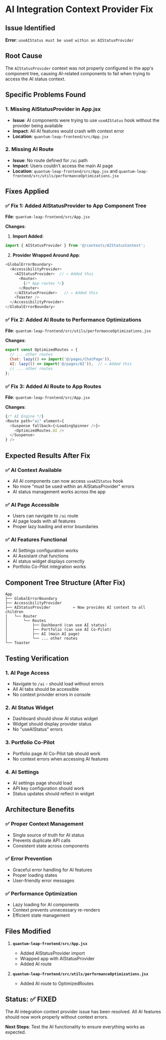# AI Integration Context Provider Fix

## Issue Identified
**Error**: `useAIStatus must be used within an AIStatusProvider`

## Root Cause
The `AIStatusProvider` context was not properly configured in the app's component tree, causing AI-related components to fail when trying to access the AI status context.

## Specific Problems Found

### 1. Missing AIStatusProvider in App.jsx
- **Issue**: AI components were trying to use `useAIStatus` hook without the provider being available
- **Impact**: All AI features would crash with context error
- **Location**: `quantum-leap-frontend/src/App.jsx`

### 2. Missing AI Route
- **Issue**: No route defined for `/ai` path
- **Impact**: Users couldn't access the main AI page
- **Location**: `quantum-leap-frontend/src/App.jsx` and `quantum-leap-frontend/src/utils/performanceOptimizations.jsx`

## Fixes Applied

### ✅ Fix 1: Added AIStatusProvider to App Component Tree

**File**: `quantum-leap-frontend/src/App.jsx`

**Changes**:
1. **Import Added**:
```javascript
import { AIStatusProvider } from '@/contexts/AIStatusContext';
```

2. **Provider Wrapped Around App**:
```javascript
<GlobalErrorBoundary>
  <AccessibilityProvider>
    <AIStatusProvider>  // ← Added this
      <Router>
        {/* App routes */}
      </Router>
    </AIStatusProvider>   // ← Added this
    <Toaster />
  </AccessibilityProvider>
</GlobalErrorBoundary>
```

### ✅ Fix 2: Added AI Route to Performance Optimizations

**File**: `quantum-leap-frontend/src/utils/performanceOptimizations.jsx`

**Changes**:
```javascript
export const OptimizedRoutes = {
  // ... other routes
  Chat: lazy(() => import('@/pages/ChatPage')),
  AI: lazy(() => import('@/pages/AI')),  // ← Added this
  // ... other routes
};
```

### ✅ Fix 3: Added AI Route to App Routes

**File**: `quantum-leap-frontend/src/App.jsx`

**Changes**:
```javascript
{/* AI Engine */}
<Route path="ai" element={
  <Suspense fallback={<LoadingSpinner />}>
    <OptimizedRoutes.AI />
  </Suspense>
} />
```

## Expected Results After Fix

### ✅ AI Context Available
- All AI components can now access `useAIStatus` hook
- No more "must be used within an AIStatusProvider" errors
- AI status management works across the app

### ✅ AI Page Accessible
- Users can navigate to `/ai` route
- AI page loads with all features
- Proper lazy loading and error boundaries

### ✅ AI Features Functional
- AI Settings configuration works
- AI Assistant chat functions
- AI status widget displays correctly
- Portfolio Co-Pilot integration works

## Component Tree Structure (After Fix)

```
App
├── GlobalErrorBoundary
├── AccessibilityProvider
├── AIStatusProvider          ← Now provides AI context to all children
│   └── Router
│       └── Routes
│           ├── Dashboard (can use AI status)
│           ├── Portfolio (can use AI Co-Pilot)
│           ├── AI (main AI page)
│           └── ... other routes
└── Toaster
```

## Testing Verification

### 1. **AI Page Access**
- Navigate to `/ai` - should load without errors
- All AI tabs should be accessible
- No context provider errors in console

### 2. **AI Status Widget**
- Dashboard should show AI status widget
- Widget should display provider status
- No "useAIStatus" errors

### 3. **Portfolio Co-Pilot**
- Portfolio page AI Co-Pilot tab should work
- No context errors when accessing AI features

### 4. **AI Settings**
- AI settings page should load
- API key configuration should work
- Status updates should reflect in widget

## Architecture Benefits

### ✅ **Proper Context Management**
- Single source of truth for AI status
- Prevents duplicate API calls
- Consistent state across components

### ✅ **Error Prevention**
- Graceful error handling for AI features
- Proper loading states
- User-friendly error messages

### ✅ **Performance Optimization**
- Lazy loading for AI components
- Context prevents unnecessary re-renders
- Efficient state management

## Files Modified

1. **`quantum-leap-frontend/src/App.jsx`**
   - Added AIStatusProvider import
   - Wrapped app with AIStatusProvider
   - Added AI route

2. **`quantum-leap-frontend/src/utils/performanceOptimizations.jsx`**
   - Added AI route to OptimizedRoutes

## Status: ✅ FIXED

The AI integration context provider issue has been resolved. All AI features should now work properly without context errors.

**Next Steps**: Test the AI functionality to ensure everything works as expected.